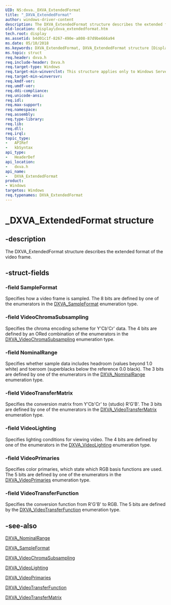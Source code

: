 ```yaml
---
UID: NS:dxva._DXVA_ExtendedFormat
title: "_DXVA_ExtendedFormat"
author: windows-driver-content
description: The DXVA_ExtendedFormat structure describes the extended format of the video frame.
old-location: display\dxva_extendedformat.htm
tech.root: display
ms.assetid: b4d01c1f-8267-490e-a808-87d9be666a94
ms.date: 05/10/2018
ms.keywords: DXVA_ExtendedFormat, DXVA_ExtendedFormat structure [Display Devices], _DXVA_ExtendedFormat, display.dxva_extendedformat, dxva/DXVA_ExtendedFormat, dxvaref_3e46e283-492a-4ec5-8213-ff05215b0676.xml
ms.topic: struct
req.header: dxva.h
req.include-header: Dxva.h
req.target-type: Windows
req.target-min-winverclnt: This structure applies only to Windows Server 2003 with SP1 and later, and Windows XP with SP2 and later.
req.target-min-winversvr: 
req.kmdf-ver: 
req.umdf-ver: 
req.ddi-compliance: 
req.unicode-ansi: 
req.idl: 
req.max-support: 
req.namespace: 
req.assembly: 
req.type-library: 
req.lib: 
req.dll: 
req.irql: 
topic_type:
-	APIRef
-	kbSyntax
api_type:
-	HeaderDef
api_location:
-	dxva.h
api_name:
-	DXVA_ExtendedFormat
product:
- Windows
targetos: Windows
req.typenames: DXVA_ExtendedFormat
---
```


# _DXVA_ExtendedFormat structure


## -description


The DXVA_ExtendedFormat structure describes the extended format of the video frame. 


## -struct-fields




### -field SampleFormat

Specifies how a video frame is sampled. The 8 bits are defined by one of the enumerators in the <a href="https://msdn.microsoft.com/library/windows/hardware/ff564045">DXVA_SampleFormat</a> enumeration type.


### -field VideoChromaSubsampling

Specifies the chroma encoding scheme for Y'Cb'Cr' data. The 4 bits are defined by an ORed combination of the enumerators in the <a href="https://msdn.microsoft.com/library/windows/hardware/ff564067">DXVA_VideoChromaSubsampling</a> enumeration type. 


### -field NominalRange

Specifies whether sample data includes headroom (values beyond 1.0 white) and toeroom (superblacks below the reference 0.0 black). The 3 bits are defined by one of the enumerators in the <a href="https://msdn.microsoft.com/library/windows/hardware/ff564006">DXVA_NominalRange</a> enumeration type. 


### -field VideoTransferMatrix

Specifies the conversion matrix from Y'Cb'Cr' to (studio) R'G'B'. The 3 bits are defined by one of the enumerators in the <a href="https://msdn.microsoft.com/library/windows/hardware/ff564108">DXVA_VideoTransferMatrix</a> enumeration type. 


### -field VideoLighting

Specifies lighting conditions for viewing video. The 4 bits are defined by one of the enumerators in the <a href="https://msdn.microsoft.com/library/windows/hardware/ff564071">DXVA_VideoLighting</a> enumeration type. 


### -field VideoPrimaries

Specifies color primaries, which state which RGB basis functions are used. The 5 bits are defined by one of the enumerators in the <a href="https://msdn.microsoft.com/library/windows/hardware/ff564073">DXVA_VideoPrimaries</a> enumeration type. 


### -field VideoTransferFunction

Specifies the conversion function from R'G'B' to RGB. The 5 bits are defined by the <a href="https://msdn.microsoft.com/library/windows/hardware/ff564105">DXVA_VideoTransferFunction</a> enumeration type. 


## -see-also




<a href="https://msdn.microsoft.com/library/windows/hardware/ff564006">DXVA_NominalRange</a>



<a href="https://msdn.microsoft.com/library/windows/hardware/ff564045">DXVA_SampleFormat</a>



<a href="https://msdn.microsoft.com/library/windows/hardware/ff564067">DXVA_VideoChromaSubsampling</a>



<a href="https://msdn.microsoft.com/library/windows/hardware/ff564071">DXVA_VideoLighting</a>



<a href="https://msdn.microsoft.com/library/windows/hardware/ff564073">DXVA_VideoPrimaries</a>



<a href="https://msdn.microsoft.com/library/windows/hardware/ff564105">DXVA_VideoTransferFunction</a>



<a href="https://msdn.microsoft.com/library/windows/hardware/ff564108">DXVA_VideoTransferMatrix</a>
 

 

